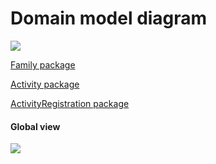 # Domain model diagram
![](https://www.plantuml.com/plantuml/png/SoWkIImgAStDuIf8JCvEJ4zLS4lCpSofX7CTaqioop9BC0M2KjCpYqkA4aioy_Euk22w56nqTH4w46BODK45yQXmICrB0ReD0000)

[Family package](FamilyPackage.md)

[Activity package](ActivityPackage.md)

[ActivityRegistration package](ActivityRegistrationPackage.md)

#### Global view
![](https://www.plantuml.com/plantuml/png/dLHDZzem4BtpAooEbLYrLzJ31XOa3atHfZtqQ98XMElOrB6teYt_lJQJJE8wfT9U87vltfiFVposbXlh6Zaxy_A5ry2sl17oycl6M2bvstPh5W36jiAqjd16yGROaXNM25NVc09AhQf9QjDm8KV8bRptt82odNUUUg9RXErFMa7kcWEO9SF_OCd8StqIilgdvJVWnYCxPQ46SuEUuGnMMA7LGCIMAwvUihBKZcejVeYZNUtMiVbkbULiij5YiyzGcJchZVZ9xSadnFe71V8d3F3y4xU--_1xSoExJMlvGOhs1DLQEzC2CLd9AsX4YN1NxKu9AxWClLE7lM5YnVHYGJRaJWa-GIZPA_k3CV_my93FWwh_n5qT8ju5okEtdV4myWY_3uhnW4aM76DYlFAvvkZW_yDqatHzfQpxcEhhEgDZdvLMl0ex77n2HcSftbkAk3yoEc2lq0k8-gh4TpU6oVBZR--PA9EGlnt8kV1bIlX_3qaA6Y1PKEOuLxm5SUnmmuqeeNyyjC6jMBAZrDpsOAvZ60iZHoeApO8tFxJMyDBICt9fGDalbpF4_G_BFPWdxdj0Zx1XiMgymi6IGS9qNkIz3h_YAChRdVLmL7JCJbIVjQ9MI4Plhk26W9sgl6Fbk0ps90ZbK732nAeqyTPvNjL37qvQPxWae3XhOscLQnBqKfm7wMASv158BbXIF1syIDJ4DD_h9oxlCzJ2juYnwKrEQ3-n9hmcIxOTJbuIJfcJ2p4P6JOT0J1GtVEBNxTuToAB1CAdReBetzW1mR4dqdiXgGazoUwyOAa3AZgwLyzOV3q_cmhC6yOUwOFlTVO8gdAD_0C0)
